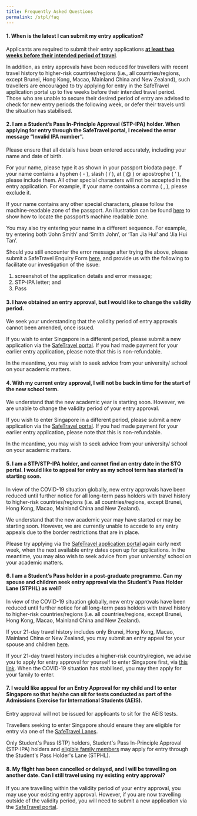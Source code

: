 ```yaml
---
title: Frequently Asked Questions
permalink: /stpl/faq
---
```

#### 1. When is the latest I can submit my entry application?

Applicants are required to submit their entry applications <u><b>at least two weeks before their intended period of travel</b></u>.

In addition, as entry approvals have been reduced for travellers with recent travel history to higher-risk countries/regions (i.e., all countries/regions, except Brunei, Hong Kong, Macao, Mainland China and New Zealand), such travellers are encouraged to try applying for entry in the SafeTravel application portal up to five weeks before their intended travel period. Those who are unable to secure their desired period of entry are advised to check for new entry periods the following week, or defer their travels until the situation has stabilised.

#### 2. I am a Student’s Pass In-Principle Approval (STP-IPA) holder. When applying for entry through the SafeTravel portal, I received the error message “Invalid IPA number”.

Please ensure that all details have been entered accurately, including your name and date of birth.

For your name, please type it as shown in your passport biodata page. If your name contains a hyphen ( - ), slash ( / ), at ( @ ) or apostrophe ( ‘ ), please include them. All other special characters will not be accepted in the entry application. For example, if your name contains a comma ( , ), please exclude it. 

If your name contains any other special characters, please follow the machine-readable zone of the passport. An illustration can be found <a href="/faq/tech#TravellerDetails">here</a> to show how to locate the passport’s machine readable zone. 

You may also try entering your name in a different sequence.  For example, try entering both ‘John Smith’ and ‘Smith John’, or ‘Tan Jia Hui’ and ‘Jia Hui Tan’.

Should you still encounter the error message after trying the above, please submit a SafeTravel Enquiry Form <a href="/contact-us">here</a>, and provide us with the following to facilitate our investigation of the issue:
<ol style="list-style-type:decimal;">
<li>screenshot of the application details and error message;</li>
<li>STP-IPA letter; and</li> 
<li>Pass</li>
</ol>

#### 3. I have obtained an entry approval, but I would like to change the validity period.

We seek your understanding that the validity period of entry approvals cannot been amended, once issued. 

If you wish to enter Singapore in a different period, please submit a new application via the <a href="https://eservices.ica.gov.sg/STO">SafeTravel portal</a>. If you had made payment for your earlier entry application, please note that this is non-refundable.  

In the meantime, you may wish to seek advice from your university/ school on your academic matters.

#### 4. With my current entry approval, I will not be back in time for the start of the new school term.

We understand that the new academic year is starting soon. However, we are unable to change the validity period of your entry approval. 

If you wish to enter Singapore in a different period, please submit a new application via the <a href="https://eservices.ica.gov.sg/STO">SafeTravel portal</a>. If you had made payment for your earlier entry application, please note that this is non-refundable.  

In the meantime, you may wish to seek advice from your university/ school on your academic matters.

#### 5. I am a STP/STP-IPA holder, and cannot find an entry date in the STO portal. I would like to appeal for entry as my school term has started/ is starting soon.

In view of the COVID-19 situation globally, new entry approvals have been reduced until further notice for all long-term pass holders with travel history to higher-risk countries/regions (i.e. all countries/regions, except Brunei, Hong Kong, Macao, Mainland China and New Zealand). 

We understand that the new academic year may have started or may be starting soon. However, we are currently unable to accede to any entry appeals due to the border restrictions that are in place. 

Please try applying via the <a href="https://eservices.ica.gov.sg/STO">SafeTravel application portal</a> again early next week, when the next available entry dates open up for applications. In the meantime, you may also wish to seek advice from your university/ school on your academic matters.

#### 6.  I am a Student’s Pass holder in a post-graduate programme. Can my spouse and children seek entry approval via the Student’s Pass Holder Lane (STPHL) as well?
In view of the COVID-19 situation globally, new entry approvals have been reduced until further notice for all long-term pass holders with travel history to higher-risk countries/regions (i.e. all countries/regions, except Brunei, Hong Kong, Macao, Mainland China and New Zealand). 

If your 21-day travel history includes only  Brunei, Hong Kong, Macao, Mainland China or New Zealand, you may submit an entry appeal for your spouse and children <a href="https://go.gov.sg/sto-enquiry">here</a>. 

If your 21-day travel history includes a higher-risk country/region, we advise you to apply for entry approval for yourself to enter Singapore first, via <a href="https://eservices.ica.gov.sg/STO">this link</a>. When the COVID-19 situation has stabilised, you may then apply for your family to enter.

#### 7. I would like appeal for an Entry Approval for my child and I to enter Singapore so that he/she can sit for tests conducted as part of the Admissions Exercise for International Students (AEIS).

Entry approval will not be issued for applicants to sit for the AEIS tests.  

Travellers seeking to enter Singapore should ensure they are eligible for entry via one of the <a href="/arriving/overview">SafeTravel Lanes</a>.

Only Student's Pass (STP) holders, Student's Pass In-Principle Approval (STP-IPA) holders and [eligible family members](/stphl/requirements-and-process) may apply for entry through the Student's Pass Holder's Lane (STPHL).

#### 8. My flight has been cancelled or delayed, and I will be travelling on another date. Can I still travel using my existing entry approval?

If you are travelling within the validity period of your entry approval, you may use your existing entry approval. However, if you are now travelling outside of the validity period, you will need to submit a new application via the <a href="https://eservices.ica.gov.sg/STO">SafeTravel portal</a>.